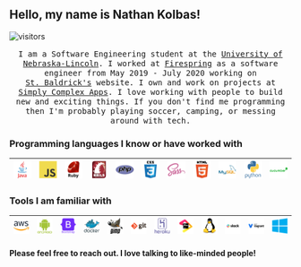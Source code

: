 ## Hello, my name is Nathan Kolbas!
![visitors](https://visitor-badge.glitch.me/badge?page_id=NathanKolbas/NathanKolbas)
<p align="center">
  <samp>
    I am a Software Engineering student at the <a href="https://www.unl.edu/">University of Nebraska-Lincoln</a>. I worked at <a href="https://firespring.com/">Firespring</a> as a software engineer from May 2019 - July 2020 working on <a href="https://www.stbaldricks.org/">St.&nbsp;Baldrick's</a> website. I own and work on projects at <a href="http://simplycomplexapps.com/">Simply&nbsp;Complex&nbsp;Apps</a>. I love working with people to build new and exciting things. If you don't find me programming then I'm probably playing soccer, camping, or messing around with tech.
  </samp>
</p>

### Programming languages I know or have worked with
|<img src="https://raw.githubusercontent.com/devicons/devicon/master/icons/java/java-original-wordmark.svg" width=60> |<img src="https://raw.githubusercontent.com/devicons/devicon/master/icons/javascript/javascript-original.svg" width=60> |<img src="https://raw.githubusercontent.com/devicons/devicon/master/icons/ruby/ruby-original-wordmark.svg" width=60> |<img src="https://raw.githubusercontent.com/devicons/devicon/master/icons/rails/rails-original-wordmark.svg" width=60> |<img src="https://raw.githubusercontent.com/devicons/devicon/master/icons/php/php-original.svg" width=60> |<img src="https://raw.githubusercontent.com/devicons/devicon/master/icons/css3/css3-original-wordmark.svg" width=60> |<img src="https://raw.githubusercontent.com/devicons/devicon/master/icons/sass/sass-original.svg" width=60> |<img src="https://raw.githubusercontent.com/devicons/devicon/master/icons/html5/html5-original-wordmark.svg" width=60> |<img src="https://raw.githubusercontent.com/devicons/devicon/master/icons/mysql/mysql-original-wordmark.svg" width=60> |<img src="https://raw.githubusercontent.com/devicons/devicon/master/icons/python/python-original-wordmark.svg" width=60> |<img src="https://raw.githubusercontent.com/devicons/devicon/master/icons/cucumber/cucumber-plain-wordmark.svg" width=60> | 
|:---:|:---:|:---:|:---:|:---:|:---:|:---:|:---:|:---:|:---:|:---:|

### Tools I am familiar with
|<img src="https://raw.githubusercontent.com/devicons/devicon/master/icons/amazonwebservices/amazonwebservices-original-wordmark.svg" width=60> |<img src="https://raw.githubusercontent.com/devicons/devicon/master/icons/android/android-plain-wordmark.svg" width=60> |<img src="https://raw.githubusercontent.com/devicons/devicon/master/icons/bootstrap/bootstrap-plain-wordmark.svg" width=60> |<img src="https://raw.githubusercontent.com/devicons/devicon/master/icons/docker/docker-original-wordmark.svg" width=60> |<img src="https://raw.githubusercontent.com/devicons/devicon/master/icons/gimp/gimp-original-wordmark.svg" width=60> |<img src="https://raw.githubusercontent.com/devicons/devicon/master/icons/git/git-original-wordmark.svg" width=60> |<img src="https://raw.githubusercontent.com/devicons/devicon/master/icons/heroku/heroku-original-wordmark.svg" width=60> |<img src="https://raw.githubusercontent.com/devicons/devicon/master/icons/jetbrains/jetbrains-original.svg" width=60> |<img src="https://raw.githubusercontent.com/devicons/devicon/master/icons/linux/linux-original.svg" width=60> |<img src="https://raw.githubusercontent.com/devicons/devicon/master/icons/slack/slack-original-wordmark.svg" width=60> |<img src="https://raw.githubusercontent.com/devicons/devicon/master/icons/vagrant/vagrant-original-wordmark.svg" width=60> |<img src="https://raw.githubusercontent.com/devicons/devicon/master/icons/windows8/windows8-original.svg" width=60> | 
|:---:|:---:|:---:|:---:|:---:|:---:|:---:|:---:|:---:|:---:|:---:|:---:|

#### Please feel free to reach out. I love talking to like-minded people!

<!--
**NathanKolbas/NathanKolbas** is a ✨ _special_ ✨ repository because its `README.md` (this file) appears on your GitHub profile.

Here are some ideas to get you started:

- 🔭 I’m currently working on ...
- 🌱 I’m currently learning ...
- 👯 I’m looking to collaborate on ...
- 🤔 I’m looking for help with ...
- 💬 Ask me about ...
- 📫 How to reach me: ...
- 😄 Pronouns: ...
- ⚡ Fun fact: ...
-->
